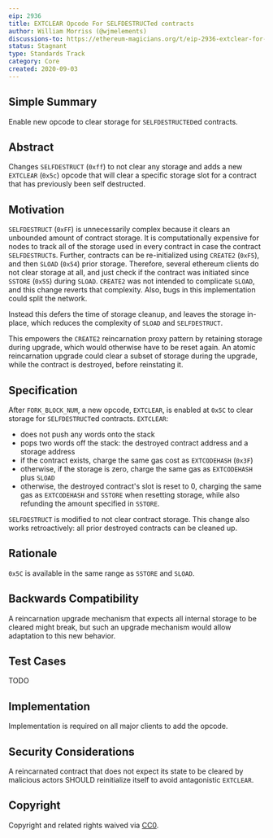 ```yaml
---
eip: 2936
title: EXTCLEAR Opcode For SELFDESTRUCTed contracts
author: William Morriss (@wjmelements)
discussions-to: https://ethereum-magicians.org/t/eip-2936-extclear-for-selfdestruct/4569
status: Stagnant
type: Standards Track
category: Core
created: 2020-09-03
---
```


## Simple Summary
Enable new opcode to clear storage for `SELFDESTRUCTED`ed contracts.

## Abstract
Changes `SELFDESTRUCT` (`0xff`) to not clear any storage and adds a new `EXTCLEAR` (`0x5c`) opcode that will clear a specific storage slot for a contract that has previously been self destructed.

## Motivation
`SELFDESTRUCT` (`0xFF`) is unnecessarily complex because it clears an unbounded amount of contract storage.
It is computationally expensive for nodes to track all of the storage used in every contract in case the contract `SELFDESTRUCT`s.
Further, contracts can be re-initialized using `CREATE2` (`0xF5`), and then `SLOAD` (`0x54`) prior storage.
Therefore, several ethereum clients do not clear storage at all, and just check if the contract was initiated since `SSTORE` (`0x55`) during `SLOAD`.
`CREATE2` was not intended to complicate `SLOAD`, and this change reverts that complexity.
Also, bugs in this implementation could split the network.

Instead this defers the time of storage cleanup, and leaves the storage in-place, which reduces the complexity of `SLOAD` and `SELFDESTRUCT`.

This empowers the `CREATE2` reincarnation proxy pattern by retaining storage during upgrade, which would otherwise have to be reset again.
An atomic reincarnation upgrade could clear a subset of storage during the upgrade, while the contract is destroyed, before reinstating it.

## Specification

After `FORK_BLOCK_NUM`, a new opcode, `EXTCLEAR`, is enabled at `0x5C` to clear storage for `SELFDESTRUCT`ed contracts.
`EXTCLEAR`:
* does not push any words onto the stack
* pops two words off the stack: the destroyed contract address and a storage address
* if the contract exists, charge the same gas cost as `EXTCODEHASH` (`0x3F`)
* otherwise, if the storage is zero, charge the same gas as `EXTCODEHASH` plus `SLOAD`
* otherwise, the destroyed contract's slot is reset to 0, charging the same gas as `EXTCODEHASH` and `SSTORE` when resetting storage, while also refunding the amount specified in `SSTORE`.

`SELFDESTRUCT` is modified to not clear contract storage.
This change also works retroactively: all prior destroyed contracts can be cleaned up.

## Rationale
`0x5C` is available in the same range as `SSTORE` and `SLOAD`.

## Backwards Compatibility
A reincarnation upgrade mechanism that expects all internal storage to be cleared might break, but such an upgrade mechanism would allow adaptation to this new behavior.

## Test Cases
TODO

## Implementation
Implementation is required on all major clients to add the opcode.

## Security Considerations
A reincarnated contract that does not expect its state to be cleared by malicious actors SHOULD reinitialize itself to avoid antagonistic `EXTCLEAR`.

## Copyright
Copyright and related rights waived via [CC0](../CC0).
